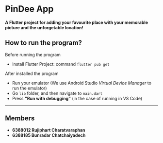 # PinDee App
**A Flutter project for adding your favourite place with your memorable picture and the unforgetable location!**

## How to run the program?

Before running the program
- Install Flutter Project: command `flutter pub get`

After installed the program
- Run your emulator (We use Android Studio *Virtual Device Manager* to run the emulator)
- Go `lib` folder, and then navigate to `main.dart`
- Press **"Run with debugging"** (in the case of running in VS Code)

---

## Members
- **6388012 Rujiphart Charatvaraphan**
- **6388185 Bunradar Chatchaiyadech**
